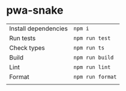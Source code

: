 # pwa-snake

|                        |                       |
|------------------------|:----------------------|
| Install dependencies   | `npm i`               |
| Run tests              | `npm run test`        |
| Check types            | `npm run ts`          |
| Build                  | `npm run build`       |
| Lint                   | `npm run lint`        |
| Format                 | `npm run format`      |
|                        |                       |
